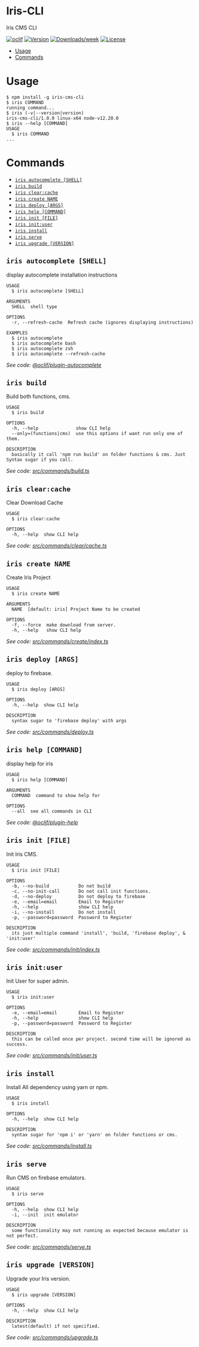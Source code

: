 Iris-CLI
========

Iris CMS CLI

[![oclif](https://img.shields.io/badge/cli-oclif-brightgreen.svg)](https://oclif.io)
[![Version](https://img.shields.io/npm/v/Iris-CLI.svg)](https://npmjs.org/package/Iris-CLI)
[![Downloads/week](https://img.shields.io/npm/dw/Iris-CLI.svg)](https://npmjs.org/package/Iris-CLI)
[![License](https://img.shields.io/npm/l/Iris-CLI.svg)](https://github.com/aqualaguna/Iris-CLI/blob/master/package.json)

<!-- toc -->
* [Usage](#usage)
* [Commands](#commands)
<!-- tocstop -->
# Usage
<!-- usage -->
```sh-session
$ npm install -g iris-cms-cli
$ iris COMMAND
running command...
$ iris (-v|--version|version)
iris-cms-cli/1.0.0 linux-x64 node-v12.20.0
$ iris --help [COMMAND]
USAGE
  $ iris COMMAND
...
```
<!-- usagestop -->
# Commands
<!-- commands -->
* [`iris autocomplete [SHELL]`](#iris-autocomplete-shell)
* [`iris build`](#iris-build)
* [`iris clear:cache`](#iris-clearcache)
* [`iris create NAME`](#iris-create-name)
* [`iris deploy [ARGS]`](#iris-deploy-args)
* [`iris help [COMMAND]`](#iris-help-command)
* [`iris init [FILE]`](#iris-init-file)
* [`iris init:user`](#iris-inituser)
* [`iris install`](#iris-install)
* [`iris serve`](#iris-serve)
* [`iris upgrade [VERSION]`](#iris-upgrade-version)

## `iris autocomplete [SHELL]`

display autocomplete installation instructions

```
USAGE
  $ iris autocomplete [SHELL]

ARGUMENTS
  SHELL  shell type

OPTIONS
  -r, --refresh-cache  Refresh cache (ignores displaying instructions)

EXAMPLES
  $ iris autocomplete
  $ iris autocomplete bash
  $ iris autocomplete zsh
  $ iris autocomplete --refresh-cache
```

_See code: [@oclif/plugin-autocomplete](https://github.com/oclif/plugin-autocomplete/blob/v0.2.0/src/commands/autocomplete/index.ts)_

## `iris build`

Build both functions, cms.

```
USAGE
  $ iris build

OPTIONS
  -h, --help              show CLI help
  --only=(functions|cms)  use this options if want run only one of them.

DESCRIPTION
  basically it call 'npm run build' on folder functions & cms. Just Syntax sugar if you call.
```

_See code: [src/commands/build.ts](https://github.com/aqualaguna/Iris-CLI/blob/v1.0.0/src/commands/build.ts)_

## `iris clear:cache`

Clear Download Cache

```
USAGE
  $ iris clear:cache

OPTIONS
  -h, --help  show CLI help
```

_See code: [src/commands/clear/cache.ts](https://github.com/aqualaguna/Iris-CLI/blob/v1.0.0/src/commands/clear/cache.ts)_

## `iris create NAME`

Create Iris Project

```
USAGE
  $ iris create NAME

ARGUMENTS
  NAME  [default: iris] Project Name to be created

OPTIONS
  -f, --force  make download from server.
  -h, --help   show CLI help
```

_See code: [src/commands/create/index.ts](https://github.com/aqualaguna/Iris-CLI/blob/v1.0.0/src/commands/create/index.ts)_

## `iris deploy [ARGS]`

deploy to firebase.

```
USAGE
  $ iris deploy [ARGS]

OPTIONS
  -h, --help  show CLI help

DESCRIPTION
  syntax sugar to 'firebase deploy' with args
```

_See code: [src/commands/deploy.ts](https://github.com/aqualaguna/Iris-CLI/blob/v1.0.0/src/commands/deploy.ts)_

## `iris help [COMMAND]`

display help for iris

```
USAGE
  $ iris help [COMMAND]

ARGUMENTS
  COMMAND  command to show help for

OPTIONS
  --all  see all commands in CLI
```

_See code: [@oclif/plugin-help](https://github.com/oclif/plugin-help/blob/v3.2.0/src/commands/help.ts)_

## `iris init [FILE]`

Init Iris CMS.

```
USAGE
  $ iris init [FILE]

OPTIONS
  -b, --no-build           Do not build
  -c, --no-init-call       Do not call init functions.
  -d, --no-deploy          Do not deploy to firebase
  -e, --email=email        Email to Register
  -h, --help               show CLI help
  -i, --no-install         Do not install
  -p, --password=password  Password to Register

DESCRIPTION
  its just multiple command 'install', 'build, 'firebase deploy', & 'init:user'
```

_See code: [src/commands/init/index.ts](https://github.com/aqualaguna/Iris-CLI/blob/v1.0.0/src/commands/init/index.ts)_

## `iris init:user`

Init User for super admin.

```
USAGE
  $ iris init:user

OPTIONS
  -e, --email=email        Email to Register
  -h, --help               show CLI help
  -p, --password=password  Password to Register

DESCRIPTION
  this can be called once per project. second time will be ignored as success.
```

_See code: [src/commands/init/user.ts](https://github.com/aqualaguna/Iris-CLI/blob/v1.0.0/src/commands/init/user.ts)_

## `iris install`

Install All dependency using yarn or npm.

```
USAGE
  $ iris install

OPTIONS
  -h, --help  show CLI help

DESCRIPTION
  syntax sugar for 'npm i' or 'yarn' on folder functions or cms.
```

_See code: [src/commands/install.ts](https://github.com/aqualaguna/Iris-CLI/blob/v1.0.0/src/commands/install.ts)_

## `iris serve`

Run CMS on firebase emulators. 

```
USAGE
  $ iris serve

OPTIONS
  -h, --help  show CLI help
  -i, --init  init emulator

DESCRIPTION
  some functionality may not running as expected because emulator is not perfect.
```

_See code: [src/commands/serve.ts](https://github.com/aqualaguna/Iris-CLI/blob/v1.0.0/src/commands/serve.ts)_

## `iris upgrade [VERSION]`

Upgrade your Iris version. 

```
USAGE
  $ iris upgrade [VERSION]

OPTIONS
  -h, --help  show CLI help

DESCRIPTION
  latest(default) if not specified.
```

_See code: [src/commands/upgrade.ts](https://github.com/aqualaguna/Iris-CLI/blob/v1.0.0/src/commands/upgrade.ts)_
<!-- commandsstop -->

